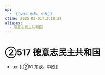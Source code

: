 ```yaml
---
up:
  - "[[②51 东欧、中欧]]"
ctime: 2025-03-01T13:18:29
aliases:
  - 德意志民主共和国
---
```


# ②517 德意志民主共和国

- up: [[②51 东欧、中欧]]
